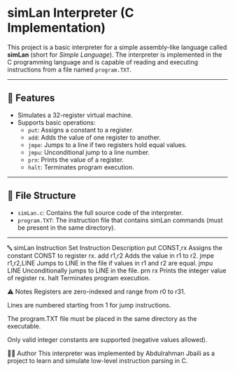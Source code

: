 # simLan Interpreter (C Implementation)

This project is a basic interpreter for a simple assembly-like language called **simLan** (short for *Simple Language*). The interpreter is implemented in the C programming language and is capable of reading and executing instructions from a file named `program.TXT`.

---

## 🧠 Features

- Simulates a 32-register virtual machine.
- Supports basic operations:
  - `put`: Assigns a constant to a register.
  - `add`: Adds the value of one register to another.
  - `jmpe`: Jumps to a line if two registers hold equal values.
  - `jmpu`: Unconditional jump to a line number.
  - `prn`: Prints the value of a register.
  - `halt`: Terminates program execution.

---

## 📁 File Structure

- `simLan.c`: Contains the full source code of the interpreter.
- `program.TXT`: The instruction file that contains simLan commands (must be present in the same directory).

---


🔤 simLan Instruction Set
Instruction	Description
put CONST,rx	Assigns the constant CONST to register rx.
add r1,r2	Adds the value in r1 to r2.
jmpe r1,r2,LINE	Jumps to LINE in the file if values in r1 and r2 are equal.
jmpu LINE	Unconditionally jumps to LINE in the file.
prn rx	Prints the integer value of register rx.
halt	Terminates program execution.

⚠️ Notes
Registers are zero-indexed and range from r0 to r31.

Lines are numbered starting from 1 for jump instructions.

The program.TXT file must be placed in the same directory as the executable.

Only valid integer constants are supported (negative values allowed).

👨‍💻 Author
This interpreter was implemented by Abdulrahman Jbaili as a project to learn and simulate low-level instruction parsing in C.
